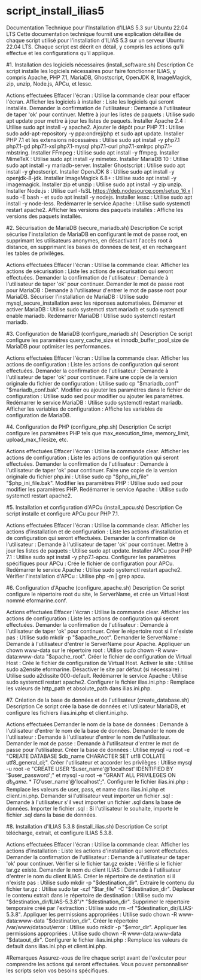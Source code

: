 # script_install_ilias5
Documentation Technique pour l'Installation d'ILIAS 5.3 sur Ubuntu 22.04 LTS
Cette documentation technique fournit une explication détaillée de chaque script utilisé pour l'installation d'ILIAS 5.3 sur un serveur Ubuntu 22.04 LTS. Chaque script est décrit en détail, y compris les actions qu'il effectue et les configurations qu'il applique.

#1. Installation des logiciels nécessaires (install_software.sh)
Description
Ce script installe les logiciels nécessaires pour faire fonctionner ILIAS, y compris Apache, PHP 7.1, MariaDB, Ghostscript, OpenJDK 8, ImageMagick, zip, unzip, Node.js, APCu, et lessc.

Actions effectuées
Effacer l'écran : Utilise la commande clear pour effacer l'écran.
Afficher les logiciels à installer : Liste les logiciels qui seront installés.
Demander la confirmation de l'utilisateur : Demande à l'utilisateur de taper 'ok' pour continuer.
Mettre à jour les listes de paquets : Utilise sudo apt update pour mettre à jour les listes de paquets.
Installer Apache 2.4 : Utilise sudo apt install -y apache2.
Ajouter le dépôt pour PHP 7.1 : Utilise sudo add-apt-repository -y ppa:ondrej/php et sudo apt update.
Installer PHP 7.1 et les extensions nécessaires : Utilise sudo apt install -y php7.1 php7.1-gd php7.1-xsl php7.1-mysql php7.1-curl php7.1-xmlrpc php7.1-mbstring.
Installer FFmpeg : Utilise sudo apt install -y ffmpeg.
Installer MimeTeX : Utilise sudo apt install -y mimetex.
Installer MariaDB 10 : Utilise sudo apt install -y mariadb-server.
Installer Ghostscript : Utilise sudo apt install -y ghostscript.
Installer OpenJDK 8 : Utilise sudo apt install -y openjdk-8-jdk.
Installer ImageMagick 6.8+ : Utilise sudo apt install -y imagemagick.
Installer zip et unzip : Utilise sudo apt install -y zip unzip.
Installer Node.js : Utilise curl -fsSL https://deb.nodesource.com/setup_16.x | sudo -E bash - et sudo apt install -y nodejs.
Installer lessc : Utilise sudo apt install -y node-less.
Redémarrer le service Apache : Utilise sudo systemctl restart apache2.
Afficher les versions des paquets installés : Affiche les versions des paquets installés.

#2. Sécurisation de MariaDB (secure_mariadb.sh)
Description
Ce script sécurise l'installation de MariaDB en configurant le mot de passe root, en supprimant les utilisateurs anonymes, en désactivant l'accès root à distance, en supprimant les bases de données de test, et en rechargeant les tables de privilèges.

Actions effectuées
Effacer l'écran : Utilise la commande clear.
Afficher les actions de sécurisation : Liste les actions de sécurisation qui seront effectuées.
Demander la confirmation de l'utilisateur : Demande à l'utilisateur de taper 'ok' pour continuer.
Demander le mot de passe root pour MariaDB : Demande à l'utilisateur d'entrer le mot de passe root pour MariaDB.
Sécuriser l'installation de MariaDB : Utilise sudo mysql_secure_installation avec les réponses automatisées.
Démarrer et activer MariaDB : Utilise sudo systemctl start mariadb et sudo systemctl enable mariadb.
Redémarrer MariaDB : Utilise sudo systemctl restart mariadb.

#3. Configuration de MariaDB (configure_mariadb.sh)
Description
Ce script configure les paramètres query_cache_size et innodb_buffer_pool_size de MariaDB pour optimiser les performances.

Actions effectuées
Effacer l'écran : Utilise la commande clear.
Afficher les actions de configuration : Liste les actions de configuration qui seront effectuées.
Demander la confirmation de l'utilisateur : Demande à l'utilisateur de taper 'ok' pour continuer.
Faire une copie de la version originale du fichier de configuration : Utilise sudo cp "$mariadb_conf" "$mariadb_conf.bak".
Modifier ou ajouter les paramètres dans le fichier de configuration : Utilise sudo sed pour modifier ou ajouter les paramètres.
Redémarrer le service MariaDB : Utilise sudo systemctl restart mariadb.
Afficher les variables de configuration : Affiche les variables de configuration de MariaDB.

#4. Configuration de PHP (configure_php.sh)
Description
Ce script configure les paramètres PHP tels que max_execution_time, memory_limit, upload_max_filesize, etc.

Actions effectuées
Effacer l'écran : Utilise la commande clear.
Afficher les actions de configuration : Liste les actions de configuration qui seront effectuées.
Demander la confirmation de l'utilisateur : Demande à l'utilisateur de taper 'ok' pour continuer.
Faire une copie de la version originale du fichier php.ini : Utilise sudo cp "$php_ini_file" "$php_ini_file.bak".
Modifier les paramètres PHP : Utilise sudo sed pour modifier les paramètres PHP.
Redémarrer le service Apache : Utilise sudo systemctl restart apache2.

#5. Installation et configuration d'APCu (install_apcu.sh)
Description
Ce script installe et configure APCu pour PHP 7.1.

Actions effectuées
Effacer l'écran : Utilise la commande clear.
Afficher les actions d'installation et de configuration : Liste les actions d'installation et de configuration qui seront effectuées.
Demander la confirmation de l'utilisateur : Demande à l'utilisateur de taper 'ok' pour continuer.
Mettre à jour les listes de paquets : Utilise sudo apt update.
Installer APCu pour PHP 7.1 : Utilise sudo apt install -y php7.1-apcu.
Configurer les paramètres spécifiques pour APCu : Crée le fichier de configuration pour APCu.
Redémarrer le service Apache : Utilise sudo systemctl restart apache2.
Vérifier l'installation d'APCu : Utilise php -m | grep apcu.

#6. Configuration d'Apache (configure_apache.sh)
Description
Ce script configure le répertoire root du site, le ServerName, et crée un Virtual Host nommé eformarine.conf.

Actions effectuées
Effacer l'écran : Utilise la commande clear.
Afficher les actions de configuration : Liste les actions de configuration qui seront effectuées.
Demander la confirmation de l'utilisateur : Demande à l'utilisateur de taper 'ok' pour continuer.
Créer le répertoire root si il n'existe pas : Utilise sudo mkdir -p "$apache_root".
Demander le ServerName : Demande à l'utilisateur d'entrer le ServerName pour Apache.
Appliquer un chown www-data sur le répertoire root : Utilise sudo chown -R www-data:www-data "$apache_root".
Créer le fichier de configuration de Virtual Host : Crée le fichier de configuration de Virtual Host.
Activer le site : Utilise sudo a2ensite eformarine.
Désactiver le site par défaut (si nécessaire) : Utilise sudo a2dissite 000-default.
Redémarrer le service Apache : Utilise sudo systemctl restart apache2.
Configurer le fichier ilias.ini.php : Remplace les valeurs de http_path et absolute_path dans ilias.ini.php.

#7. Création de la base de données et de l'utilisateur (create_database.sh)
Description
Ce script crée la base de données et l'utilisateur MariaDB, et configure les fichiers ilias.ini.php et client.ini.php.

Actions effectuées
Demander le nom de la base de données : Demande à l'utilisateur d'entrer le nom de la base de données.
Demander le nom de l'utilisateur : Demande à l'utilisateur d'entrer le nom de l'utilisateur.
Demander le mot de passe : Demande à l'utilisateur d'entrer le mot de passe pour l'utilisateur.
Créer la base de données : Utilise mysql -u root -e "CREATE DATABASE $db_name CHARACTER SET utf8 COLLATE utf8_general_ci;".
Créer l'utilisateur et accorder les privilèges : Utilise mysql -u root -e "CREATE USER '$user_name'@'localhost' IDENTIFIED BY '$user_password';" et mysql -u root -e "GRANT ALL PRIVILEGES ON $db_name.* TO '$user_name'@'localhost';".
Configurer le fichier ilias.ini.php : Remplace les valeurs de user, pass, et name dans ilias.ini.php et client.ini.php.
Demander si l'utilisateur veut importer un fichier .sql : Demande à l'utilisateur s'il veut importer un fichier .sql dans la base de données.
Importer le fichier .sql : Si l'utilisateur le souhaite, importe le fichier .sql dans la base de données.

#8. Installation d'ILIAS 5.3.8 (install_ilias.sh)
Description
Ce script télécharge, extrait, et configure ILIAS 5.3.8.

Actions effectuées
Effacer l'écran : Utilise la commande clear.
Afficher les actions d'installation : Liste les actions d'installation qui seront effectuées.
Demander la confirmation de l'utilisateur : Demande à l'utilisateur de taper 'ok' pour continuer.
Vérifier si le fichier tar.gz existe : Vérifie si le fichier tar.gz existe.
Demander le nom du client ILIAS : Demande à l'utilisateur d'entrer le nom du client ILIAS.
Créer le répertoire de destination si il n'existe pas : Utilise sudo mkdir -p "$destination_dir".
Extraire le contenu du fichier tar.gz : Utilise sudo tar -xzf "$tar_file" -C "$destination_dir".
Déplacer le contenu extrait dans le répertoire de destination : Utilise sudo mv "$destination_dir/ILIAS-5.3.8"/* "$destination_dir".
Supprimer le répertoire temporaire créé par l'extraction : Utilise sudo rm -rf "$destination_dir/ILIAS-5.3.8".
Appliquer les permissions appropriées : Utilise sudo chown -R www-data:www-data "$destination_dir".
Créer le répertoire /var/www/dataout/error : Utilise sudo mkdir -p "$error_dir".
Appliquer les permissions appropriées : Utilise sudo chown -R www-data:www-data "$dataout_dir".
Configurer le fichier ilias.ini.php : Remplace les valeurs de default dans ilias.ini.php et client.ini.php.

#Remarques
Assurez-vous de lire chaque script avant de l'exécuter pour comprendre les actions qui seront effectuées.
Vous pouvez personnaliser les scripts selon vos besoins spécifiques.
